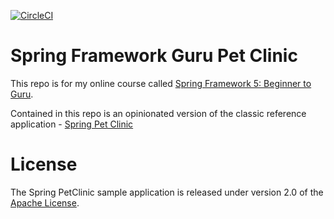 [![CircleCI](https://circleci.com/gh/georgeshafik/sfg-pet-clinic/tree/master.svg?style=svg)](https://circleci.com/gh/georgeshafik/sfg-pet-clinic/tree/master)

# Spring Framework Guru Pet Clinic

This repo is for my online course called [Spring Framework 5: Beginner to Guru](https://www.udemy.com/spring-framework-5-beginner-to-guru/?couponCode=GITHUB_SFGPETCLINIC).

Contained in this repo is an opinionated version of the classic reference application - [Spring Pet Clinic](https://github.com/spring-projects/spring-petclinic)


# License

The Spring PetClinic sample application is released under version 2.0 of the [Apache License](http://www.apache.org/licenses/LICENSE-2.0).
